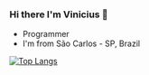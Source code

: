 ### Hi there I'm Vinicius  👋

* Programmer
* I'm from São Carlos - SP, Brazil

[![Top Langs](https://github-readme-stats.vercel.app/api/top-langs/?username=viniciussm07)](https://github.com/anuraghazra/github-readme-stats)
